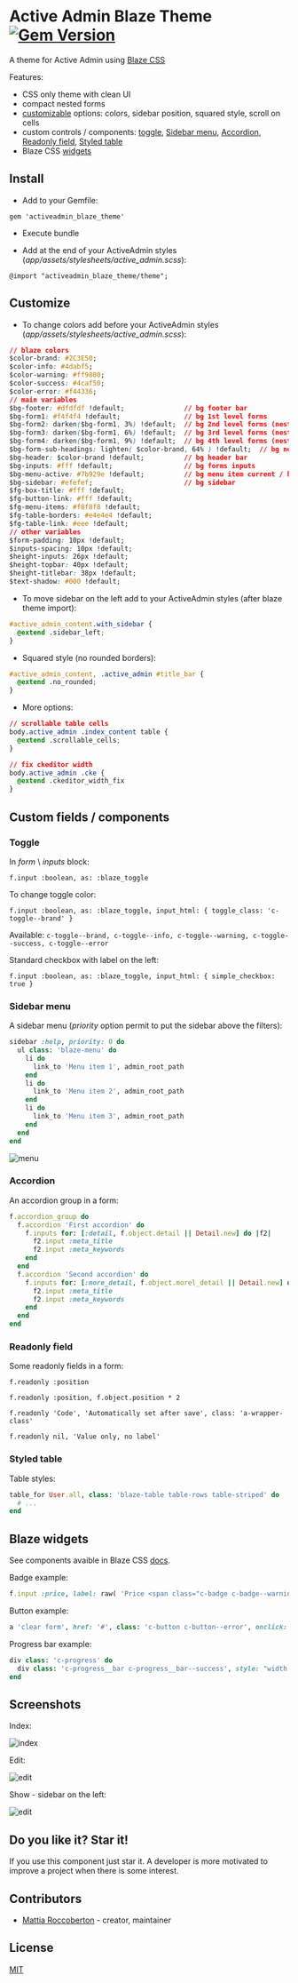 # Active Admin Blaze Theme [![Gem Version](https://badge.fury.io/rb/activeadmin_blaze_theme.svg)](https://badge.fury.io/rb/activeadmin_blaze_theme)

A theme for Active Admin using [Blaze CSS](http://blazecss.com/)

Features:

- CSS only theme with clean UI
- compact nested forms
- [customizable](#customize) options: colors, sidebar position, squared style, scroll on cells
- custom controls / components: [toggle](#toggle), [Sidebar menu](#sidebar-menu), [Accordion](#accordion), [Readonly field](#readonly-field), [Styled table](#styled-table)
- Blaze CSS [widgets](#blaze-widgets)

## Install

- Add to your Gemfile:

`gem 'activeadmin_blaze_theme'`

- Execute bundle

- Add at the end of your ActiveAdmin styles (_app/assets/stylesheets/active_admin.scss_):

`@import "activeadmin_blaze_theme/theme";`

## Customize

- To change colors add before your ActiveAdmin styles (_app/assets/stylesheets/active_admin.scss_):

```css
// blaze colors
$color-brand: #2C3E50;
$color-info: #4dabf5;
$color-warning: #ff9800;
$color-success: #4caf50;
$color-error: #f44336;
// main variables
$bg-footer: #dfdfdf !default;               // bg footer bar
$bg-form1: #f4f4f4 !default;                // bg 1st level forms
$bg-form2: darken($bg-form1, 3%) !default;  // bg 2nd level forms (nested)
$bg-form3: darken($bg-form1, 6%) !default;  // bg 3rd level forms (nested)
$bg-form4: darken($bg-form1, 9%) !default;  // bg 4th level forms (nested)
$bg-form-sub-headings: lighten( $color-brand, 64% ) !default;  // bg nested forms title
$bg-header: $color-brand !default;          // bg header bar
$bg-inputs: #fff !default;                  // bg forms inputs
$bg-menu-active: #7b929e !default;          // bg menu item current / hover
$bg-sidebar: #efefef;                       // bg sidebar
$fg-box-title: #fff !default;
$fg-button-link: #fff !default;
$fg-menu-items: #f8f8f8 !default;
$fg-table-borders: #e4e4e4 !default;
$fg-table-link: #eee !default;
// other variables
$form-padding: 10px !default;
$inputs-spacing: 10px !default;
$height-inputs: 26px !default;
$height-topbar: 40px !default;
$height-titlebar: 38px !default;
$text-shadow: #000 !default;
```

- To move sidebar on the left add to your ActiveAdmin styles (after blaze theme import):

```css
#active_admin_content.with_sidebar {
  @extend .sidebar_left;
}
```

- Squared style (no rounded borders):

```css
#active_admin_content, .active_admin #title_bar {
  @extend .no_rounded;
}
```

- More options:

```css
// scrollable table cells
body.active_admin .index_content table {
  @extend .scrollable_cells;
}
```

```css
// fix ckeditor width
body.active_admin .cke {
  @extend .ckeditor_width_fix
}
```

## Custom fields / components

### Toggle

In *form* \ *inputs* block:

`f.input :boolean, as: :blaze_toggle`

To change toggle color:

`f.input :boolean, as: :blaze_toggle, input_html: { toggle_class: 'c-toggle--brand' }`

Available: `c-toggle--brand, c-toggle--info, c-toggle--warning, c-toggle--success, c-toggle--error`

Standard checkbox with label on the left:

`f.input :boolean, as: :blaze_toggle, input_html: { simple_checkbox: true }`

### Sidebar menu

A sidebar menu (*priority* option permit to put the sidebar above the filters):

```rb
sidebar :help, priority: 0 do
  ul class: 'blaze-menu' do
    li do
      link_to 'Menu item 1', admin_root_path
    end
    li do
      link_to 'Menu item 2', admin_root_path
    end
    li do
      link_to 'Menu item 3', admin_root_path
    end
  end
end
```

![menu](extra/screenshot4.jpg)

### Accordion

An accordion group in a form:

```rb
f.accordion_group do
  f.accordion 'First accordion' do
    f.inputs for: [:detail, f.object.detail || Detail.new] do |f2|
      f2.input :meta_title
      f2.input :meta_keywords
    end
  end
  f.accordion 'Second accordion' do
    f.inputs for: [:more_detail, f.object.morel_detail || Detail.new] do |f2|
      f2.input :meta_title
      f2.input :meta_keywords
    end
  end
end
```

### Readonly field

Some readonly fields in a form:

`f.readonly :position`

`f.readonly :position, f.object.position * 2`

`f.readonly 'Code', 'Automatically set after save', class: 'a-wrapper-class'`

`f.readonly nil, 'Value only, no label'`

### Styled table

Table styles:

```ruby
table_for User.all, class: 'blaze-table table-rows table-striped' do
  # ...
end
```

## Blaze widgets

See components avaible in Blaze CSS [docs](http://blazecss.com/components/buttons/).

Badge example:

```ruby
f.input :price, label: raw( 'Price <span class="c-badge c-badge--warning" style="position: relative; top: -5px">in $</span>' )
```

Button example:

```ruby
a 'clear form', href: '#', class: 'c-button c-button--error', onclick: 'event.preventDefault();document.forms[0].reset();'
```

Progress bar example:

```ruby
div class: 'c-progress' do
  div class: 'c-progress__bar c-progress__bar--success', style: "width: #{f.object.a_field}%;"
end
```

## Screenshots

Index:

![index](extra/screenshot1.jpg)

Edit:

![edit](extra/screenshot2.jpg)

Show - sidebar on the left:

![edit](extra/screenshot3.jpg)

## Do you like it? Star it!

If you use this component just star it. A developer is more motivated to improve a project when there is some interest.

## Contributors

- [Mattia Roccoberton](http://blocknot.es) - creator, maintainer

## License

[MIT](LICENSE.txt)
